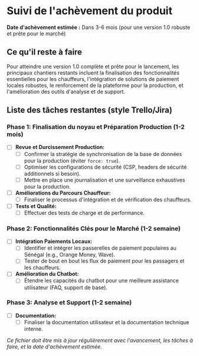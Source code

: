 # Suivi de l'achèvement du produit

**Date d'achèvement estimée :** Dans 3-6 mois (pour une version 1.0 robuste et prête pour le marché)

## Ce qu'il reste à faire

Pour atteindre une version 1.0 complète et prête pour le lancement, les principaux chantiers restants incluent la finalisation des fonctionnalités essentielles pour les chauffeurs, l'intégration de solutions de paiement locales robustes, le renforcement de la plateforme pour la production, et l'amélioration des outils d'analyse et de support.

## Liste des tâches restantes (style Trello/Jira)

### Phase 1: Finalisation du noyau et Préparation Production (1-2 mois)
- [ ] **Revue et Durcissement Production:**
    - [ ] Confirmer la stratégie de synchronisation de la base de données pour la production (éviter `force: true`).
    - [ ] Optimiser les configurations de sécurité (CSP, headers de sécurité additionnels si besoin).
    - [ ] Mettre en place une journalisation et une surveillance exhaustives pour la production.
- [ ] **Améliorations du Parcours Chauffeur:**
    - [ ] Finaliser le processus d'intégration et de vérification des chauffeurs.
- [ ] **Tests et Qualité:**
    - [ ] Effectuer des tests de charge et de performance.

### Phase 2: Fonctionnalités Clés pour le Marché (1-2 semaine)
- [ ] **Intégration Paiements Locaux:**
    - [ ] Identifier et intégrer les passerelles de paiement populaires au Sénégal (e.g., Orange Money, Wave).
    - [ ] Tester de bout en bout les flux de paiement pour les passagers et les chauffeurs.
- [ ] **Amélioration du Chatbot:**
    - [ ] Étendre les capacités du chatbot pour une meilleure assistance utilisateur (FAQ, support de base).

### Phase 3: Analyse et Support (1-2 semaine)
- [ ] **Documentation:**
    - [ ] Finaliser la documentation utilisateur et la documentation technique interne.

_Ce fichier doit être mis à jour régulièrement avec l'avancement, les tâches à faire, et la date d'achèvement estimée._
